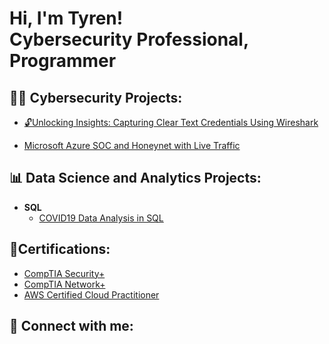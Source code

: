 <h1>Hi, I'm Tyren! <br/><a>Cybersecurity Professional</a>, <a>Programmer</a>

<h2>👨‍💻 Cybersecurity Projects:</h2>

  - [🔓Unlocking Insights: Capturing Clear Text Credentials Using Wireshark](https://github.com/jacksontyren/wireshark_capturing_creds#readme)
    
<!-- <b>Active Directory Home Lab </b>
  - [Active Directory Home Lab](https://github.com/jacksontyren/LABURL)
 -->
    
  - [Microsoft Azure SOC and Honeynet with Live Traffic](https://github.com/jacksontyren/LABURL) 

 <h2>📊 Data Science and Analytics Projects:</h2>

- <b>SQL</b>
  - [COVID19 Data Analysis in SQL](https://github.com/jacksontyren/COVID19-Data-Analysis-In-SQL)
<!--- <b>Python</b>
-->
 <h2>📄Certifications:</h2>

 - [CompTIA Security+](https://imgur.com/a/cPnBk92)
 - [CompTIA Network+](https://imgur.com/a/Cq6fS2G)
 - [AWS Certified Cloud Practitioner](https://github.com/jacksontyren/LABURL)


<h2> 🤳 Connect with me:</h2>


<!-- [<img align="left" alt="JoshMadakor | YouTube" width="22px" src="https://cdn.jsdelivr.net/npm/simple-icons@v3/icons/youtube.svg" />][youtube]
[<img align="left" alt="JoshMadakor | Twitter" width="22px" src="https://cdn.jsdelivr.net/npm/simple-icons@v3/icons/twitter.svg" />][twitter]
[<img align="left" alt="JoshMadakor | LinkedIn" width="22px" src="https://cdn.jsdelivr.net/npm/simple-icons@v3/icons/linkedin.svg" />][linkedin]
[<img align="left" alt="JoshMadakor | Instagram" width="22px" src="https://cdn.jsdelivr.net/npm/simple-icons@v3/icons/instagram.svg" />][instagram]

[twitter]: https://twitter.com/joshmadakor
[youtube]: https://www.youtube.com/c/joshmadakor
[instagram]: https://www.instagram.com/joshmadakor/
[linkedin]: https://linkedin.com/in/joshmadakor
-->
<!--
**joshmadakor1/joshmadakor1** is a ✨ _special_ ✨ repository because its `README.md` (this file) appears on your GitHub profile.

Here are some ideas to get you started:

- 🔭 I’m currently working on ...
- 🌱 I’m currently learning ...
- 👯 I’m looking to collaborate on ...
- 🤔 I’m looking for help with ...
- 💬 Ask me about ...
- 📫 How to reach me: ...
- 😄 Pronouns: ...
- ⚡ Fun fact: ...
-->
